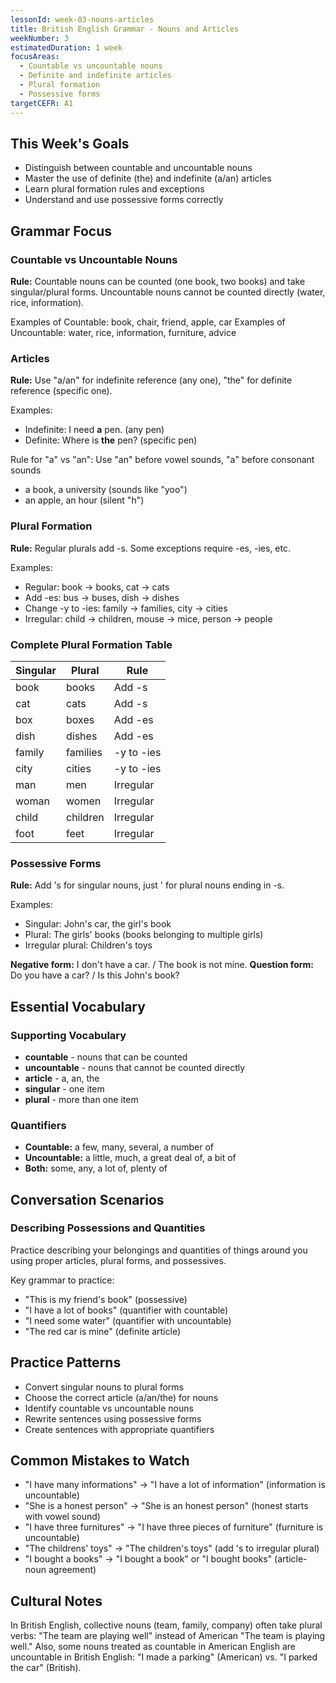 ```yaml
---
lessonId: week-03-nouns-articles
title: British English Grammar - Nouns and Articles
weekNumber: 3
estimatedDuration: 1 week
focusAreas:
  - Countable vs uncountable nouns
  - Definite and indefinite articles
  - Plural formation
  - Possessive forms
targetCEFR: A1
---
```


## This Week's Goals

- Distinguish between countable and uncountable nouns
- Master the use of definite (the) and indefinite (a/an) articles
- Learn plural formation rules and exceptions
- Understand and use possessive forms correctly

## Grammar Focus

### Countable vs Uncountable Nouns

**Rule:** Countable nouns can be counted (one book, two books) and take singular/plural forms. Uncountable nouns cannot be counted directly (water, rice, information).

Examples of Countable: book, chair, friend, apple, car
Examples of Uncountable: water, rice, information, furniture, advice

### Articles

**Rule:** Use "a/an" for indefinite reference (any one), "the" for definite reference (specific one).

Examples:
- Indefinite: I need **a** pen. (any pen)
- Definite: Where is **the** pen? (specific pen)

Rule for "a" vs "an": Use "an" before vowel sounds, "a" before consonant sounds
- a book, a university (sounds like "yoo")
- an apple, an hour (silent "h")

### Plural Formation

**Rule:** Regular plurals add -s. Some exceptions require -es, -ies, etc.

Examples:
- Regular: book → books, cat → cats
- Add -es: bus → buses, dish → dishes
- Change -y to -ies: family → families, city → cities
- Irregular: child → children, mouse → mice, person → people

### Complete Plural Formation Table

| Singular | Plural | Rule |
|----------|--------|------|
| book | books | Add -s |
| cat | cats | Add -s |
| box | boxes | Add -es |
| dish | dishes | Add -es |
| family | families | -y to -ies |
| city | cities | -y to -ies |
| man | men | Irregular |
| woman | women | Irregular |
| child | children | Irregular |
| foot | feet | Irregular |

### Possessive Forms

**Rule:** Add 's for singular nouns, just ' for plural nouns ending in -s.

Examples:
- Singular: John's car, the girl's book
- Plural: The girls' books (books belonging to multiple girls)
- Irregular plural: Children's toys

**Negative form:** I don't have a car. / The book is not mine.
**Question form:** Do you have a car? / Is this John's book?

## Essential Vocabulary

### Supporting Vocabulary
- **countable** - nouns that can be counted
- **uncountable** - nouns that cannot be counted directly
- **article** - a, an, the
- **singular** - one item
- **plural** - more than one item

### Quantifiers
- **Countable:** a few, many, several, a number of
- **Uncountable:** a little, much, a great deal of, a bit of
- **Both:** some, any, a lot of, plenty of

## Conversation Scenarios

### Describing Possessions and Quantities

Practice describing your belongings and quantities of things around you using proper articles, plural forms, and possessives.

Key grammar to practice:
- "This is my friend's book" (possessive)
- "I have a lot of books" (quantifier with countable)
- "I need some water" (quantifier with uncountable)
- "The red car is mine" (definite article)

## Practice Patterns

- Convert singular nouns to plural forms
- Choose the correct article (a/an/the) for nouns
- Identify countable vs uncountable nouns
- Rewrite sentences using possessive forms
- Create sentences with appropriate quantifiers

## Common Mistakes to Watch

- "I have many informations" → "I have a lot of information" (information is uncountable)
- "She is a honest person" → "She is an honest person" (honest starts with vowel sound)
- "I have three furnitures" → "I have three pieces of furniture" (furniture is uncountable)
- "The childrens' toys" → "The children's toys" (add 's to irregular plural)
- "I bought a books" → "I bought a book" or "I bought books" (article-noun agreement)

## Cultural Notes

In British English, collective nouns (team, family, company) often take plural verbs: "The team are playing well" instead of American "The team is playing well." Also, some nouns treated as countable in American English are uncountable in British English: "I made a parking" (American) vs. "I parked the car" (British).